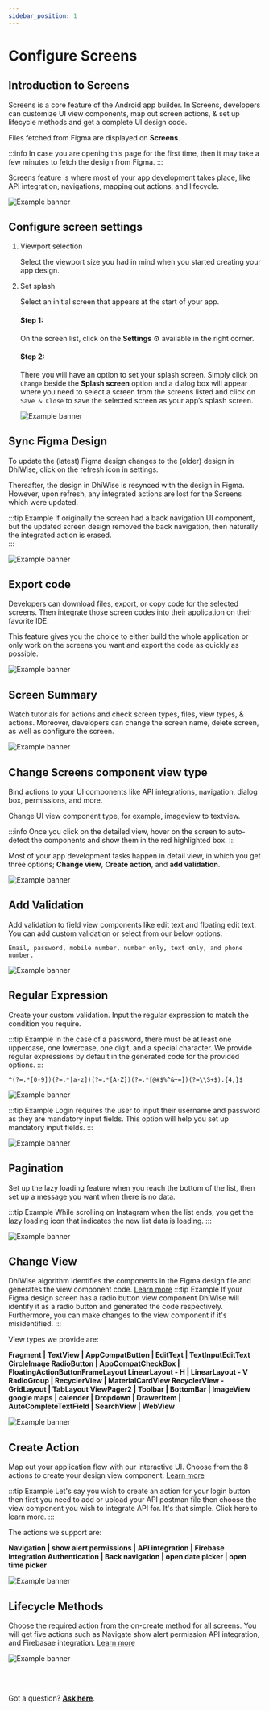 ```yaml
---
sidebar_position: 1
---
```


# Configure Screens

## Introduction to Screens

Screens is a core feature of the Android app builder. In Screens, developers can customize UI view components, map out screen actions, & set up lifecycle methods and get a complete UI design code.

Files fetched from Figma are displayed on **Screens**. 

:::info
In case you are opening this page for the first time, then it may take a few minutes to fetch the design from Figma.
:::

Screens feature is where most of your app development takes place, like API integration, navigations, mapping out actions, and lifecycle.

![Example banner](./images/screen-config.png)

## Configure screen settings

1. <e className="hightlight">Viewport selection</e>

    Select the viewport size you had in mind when you started creating your app design.

2.  <e className="hightlight">Set splash</e>

    Select an initial screen that appears at the start of your app.

    #### **Step 1:** 
    On the screen list, click on the **Settings** ⚙️ available in the right corner.

    #### **Step 2:** 
    There you will have an option to set your splash screen. Simply click on <code className="primary">Change</code> beside the **Splash screen** option and a dialog box will appear where you need to select a screen from the screens listed and click on <code className="primary">Save & Close</code> to save the selected screen as your app’s splash screen.

    ![Example banner](./images/splash-screen.gif)

## Sync Figma Design

To update the (latest) Figma design changes to the (older) design in DhiWise, click on the refresh icon in settings. 

Thereafter, the design in DhiWise is resynced with the design in Figma. However, upon refresh, any integrated actions are lost for the Screens which were updated.

:::tip Example
If originally the screen had a back navigation UI component, but the updated screen design removed the back navigation, then naturally the integrated action is erased.  
:::

![Example banner](./images/figma-refresh.png)

## Export code

Developers can download files, export, or copy code for the selected screens. Then integrate those screen codes into their application on their favorite IDE.

This feature gives you the choice to either build the whole application or only work on the screens you want and export the code as quickly as possible.

![Example banner](./images/Single-screen-export.gif)

## Screen Summary

Watch tutorials for actions and check screen types, files, view types, & actions. Moreover, developers can change the screen name, delete screen, as well as configure the screen.

![Example banner](./images/screen-summary.png)

## Change Screens component view type

Bind actions to your UI components like API integrations, navigation, dialog box, permissions, and more.

Change UI view component type, for example, imageview to textview. 

:::info
Once you click on the detailed view, hover on the screen to auto-detect the components and show them in the red highlighted box.
:::

Most of your app development tasks happen in detail view, in which you get three options; **Change view**, **Create action**, and **add validation**. 


![Example banner](./images/Change-screen-component.png)

## Add Validation

Add validation to field view components like edit text and floating edit text. You can add custom validation or select from our below options:

`Email, password, mobile number, number only, text only, and phone number.`

![Example banner](./images/validation.png)

## Regular Expression


Create your custom validation. Input the regular expression to match the condition you require. 

:::tip Example
In the case of a password, there must be at least one uppercase, one lowercase, one digit, and a special character. We provide regular expressions by default in the generated code for the provided options.
:::

`^(?=.*[0-9])(?=.*[a-z])(?=.*[A-Z])(?=.*[@#$%^&+=])(?=\\S+$).{4,}$`

![Example banner](./images/Regular-expression.png)

:::tip Example
Login requires the user to input their username and password as they are mandatory input fields. This option will help you set up mandatory input fields.
:::

![Example banner](./images/validation-example.gif)

## Pagination

Set up the lazy loading feature when you reach the bottom of the list, then set up a message you want when there is no data.

:::tip Example
While scrolling on Instagram when the list ends, you get the lazy loading icon that indicates the new list data is loading.
:::

![Example banner](./images/pagination.png)

## Change View

DhiWise algorithm identifies the components in the Figma design file and generates the view component code. <a href="/docs/android/change-view">Learn more</a>
:::tip Example
If your Figma design screen has a radio button view component DhiWise will identify it as a radio button and generated the code respectively. Furthermore, you can make changes to the view component if it's misidentified. 
:::

View types we provide are:

**Fragment | TextView | AppCompatButton | EditText | TextInputEditText CircleImage RadioButton | AppCompatCheckBox | FloatingActionButtonFrameLayout LinearLayout - H | LinearLayout - V RadioGroup | RecyclerView | MaterialCardView RecyclerView - GridLayout | TabLayout ViewPager2 | Toolbar | BottomBar | ImageView google maps | calender | Dropdown | DrawerItem | AutoCompleteTextField | SearchView | WebView** 

![Example banner](./images/change-view.png)

## Create Action

Map out your application flow with our interactive UI.  Choose from the 8 actions to create your design view component. <a href="/docs/android/create-actions">Learn more</a>

:::tip Example
Let's say you wish to create an action for your login button then first you need to add or upload your API postman file then choose the view component you wish to integrate API for. It's that simple. Click here to learn more. 
:::

The actions we support are:

**Navigation | show alert permissions | API integration | Firebase integration Authentication | Back navigation | open date picker | open time picker**

![Example banner](./images/create-action.png)

## Lifecycle Methods

Choose the required action from the on-create method for all screens. You will get five actions such as Navigate show alert permission API integration, and Firebasae integration. <a href="/docs/android/manage-app-lifecycle">Learn more</a>

![Example banner](./images/life-cycle.png)

<br/>
<br/>

Got a question? [**Ask here**](https://discord.com/invite/rFMnCG5MZ7).